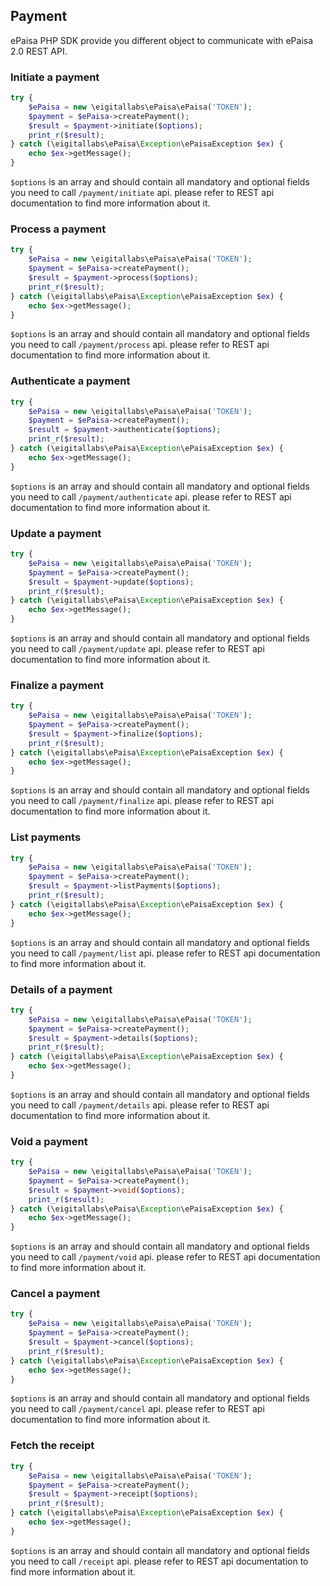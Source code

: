 ## Payment

ePaisa PHP SDK provide you different object to communicate with ePaisa 2.0 REST API.

### Initiate a payment
``` php
try {
    $ePaisa = new \eigitallabs\ePaisa\ePaisa('TOKEN');
    $payment = $ePaisa->createPayment();
    $result = $payment->initiate($options);
    print_r($result);
} catch (\eigitallabs\ePaisa\Exception\ePaisaException $ex) {
    echo $ex->getMessage();
}
```
`$options` is an array and should contain all mandatory and optional fields you need to call `/payment/initiate` api.
please refer to REST api documentation to find more information about it.

### Process a payment
``` php
try {
    $ePaisa = new \eigitallabs\ePaisa\ePaisa('TOKEN');
    $payment = $ePaisa->createPayment();
    $result = $payment->process($options);
    print_r($result);
} catch (\eigitallabs\ePaisa\Exception\ePaisaException $ex) {
    echo $ex->getMessage();
}
```
`$options` is an array and should contain all mandatory and optional fields you need to call `/payment/process` api.
please refer to REST api documentation to find more information about it.

### Authenticate a payment
``` php
try {
    $ePaisa = new \eigitallabs\ePaisa\ePaisa('TOKEN');
    $payment = $ePaisa->createPayment();
    $result = $payment->authenticate($options);
    print_r($result);
} catch (\eigitallabs\ePaisa\Exception\ePaisaException $ex) {
    echo $ex->getMessage();
}
```
`$options` is an array and should contain all mandatory and optional fields you need to call `/payment/authenticate` api.
please refer to REST api documentation to find more information about it.

### Update a payment
``` php
try {
    $ePaisa = new \eigitallabs\ePaisa\ePaisa('TOKEN');
    $payment = $ePaisa->createPayment();
    $result = $payment->update($options);
    print_r($result);
} catch (\eigitallabs\ePaisa\Exception\ePaisaException $ex) {
    echo $ex->getMessage();
}
```
`$options` is an array and should contain all mandatory and optional fields you need to call `/payment/update` api.
please refer to REST api documentation to find more information about it.

### Finalize a payment
``` php
try {
    $ePaisa = new \eigitallabs\ePaisa\ePaisa('TOKEN');
    $payment = $ePaisa->createPayment();
    $result = $payment->finalize($options);
    print_r($result);
} catch (\eigitallabs\ePaisa\Exception\ePaisaException $ex) {
    echo $ex->getMessage();
}
```
`$options` is an array and should contain all mandatory and optional fields you need to call `/payment/finalize` api.
please refer to REST api documentation to find more information about it.

### List payments
``` php
try {
    $ePaisa = new \eigitallabs\ePaisa\ePaisa('TOKEN');
    $payment = $ePaisa->createPayment();
    $result = $payment->listPayments($options);
    print_r($result);
} catch (\eigitallabs\ePaisa\Exception\ePaisaException $ex) {
    echo $ex->getMessage();
}
```
`$options` is an array and should contain all mandatory and optional fields you need to call `/payment/list` api.
please refer to REST api documentation to find more information about it.

### Details of a payment
``` php
try {
    $ePaisa = new \eigitallabs\ePaisa\ePaisa('TOKEN');
    $payment = $ePaisa->createPayment();
    $result = $payment->details($options);
    print_r($result);
} catch (\eigitallabs\ePaisa\Exception\ePaisaException $ex) {
    echo $ex->getMessage();
}
```
`$options` is an array and should contain all mandatory and optional fields you need to call `/payment/details` api.
please refer to REST api documentation to find more information about it.

### Void a payment
``` php
try {
    $ePaisa = new \eigitallabs\ePaisa\ePaisa('TOKEN');
    $payment = $ePaisa->createPayment();
    $result = $payment->void($options);
    print_r($result);
} catch (\eigitallabs\ePaisa\Exception\ePaisaException $ex) {
    echo $ex->getMessage();
}
```
`$options` is an array and should contain all mandatory and optional fields you need to call `/payment/void` api.
please refer to REST api documentation to find more information about it.

### Cancel a payment
``` php
try {
    $ePaisa = new \eigitallabs\ePaisa\ePaisa('TOKEN');
    $payment = $ePaisa->createPayment();
    $result = $payment->cancel($options);
    print_r($result);
} catch (\eigitallabs\ePaisa\Exception\ePaisaException $ex) {
    echo $ex->getMessage();
}
```
`$options` is an array and should contain all mandatory and optional fields you need to call `/payment/cancel` api.
please refer to REST api documentation to find more information about it.

### Fetch the receipt
``` php
try {
    $ePaisa = new \eigitallabs\ePaisa\ePaisa('TOKEN');
    $payment = $ePaisa->createPayment();
    $result = $payment->receipt($options);
    print_r($result);
} catch (\eigitallabs\ePaisa\Exception\ePaisaException $ex) {
    echo $ex->getMessage();
}
```
`$options` is an array and should contain all mandatory and optional fields you need to call `/receipt` api.
please refer to REST api documentation to find more information about it.